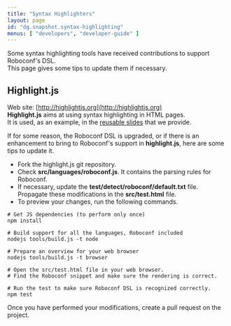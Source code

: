 ```yaml
---
title: "Syntax Highlighters"
layout: page
id: "dg.snapshot.syntax-highlighting"
menus: [ "developers", "developer-guide" ]
---
```


Some syntax highlighting tools have received contributions to support Roboconf's DSL.  
This page gives some tips to update them if necessary.


## Highlight.js

Web site: [http://highlightjs.org](http://highlightjs.org)  
**Highlight.js** aims at using syntax highlighting in HTML pages.  
It is used, as an example, in the [reusable slides](../user-guide/reusable-slides.html) that we provide.

If for some reason, the Roboconf DSL is upgraded, or if there is an enhancement to bring to Roboconf's support
in **highlight.js**, here are some tips to update it.

* Fork the highlight.js git repository.
* Check **src/languages/roboconf.js**. It contains the parsing rules for Roboconf.
* If necessary, update the **test/detect/roboconf/default.txt** file.  
Propagate these modifications in the **src/test.html** file.
* To preview your changes, run the following commands.

```properties
# Get JS dependencies (to perform only once)
npm install

# Build support for all the languages, Roboconf included
nodejs tools/build.js -t node

# Prepare an overview for your web browser
nodejs tools/build.js -t browser

# Open the src/test.html file in your web browser.
# Find the Roboconf snippet and make sure the rendering is correct.

# Run the test to make sure Roboconf DSL is recognized correctly.
npm test
```

Once you have performed your modifications, create a pull request on the project.
